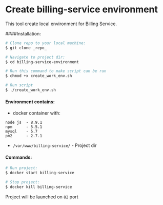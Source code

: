 # Create billing-service environment
This tool create local environment for  Billing Service.

####Installation:

```sh 
# Clone repo to your local machine:
$ git clone _repo_

# Navigate to project dir: 
$ cd billing-service-environment

# Run this command to make script can be run
$ chmod +x create_work_env.sh

# Run script
$ ./create_work_env.sh
```

#### Environment contains:

- docker container with:
```
node js  - 8.9.1
npm      - 5.5.1
mysql    - 5.7
pm2      - 2.7.1
```
- ```/var/www/billing-service/``` - Project dir

#### Commands: 

```sh 
# Run project:
$ docker start billing-service

# Stop project: 
$ docker kill billing-service 
```

Project will be launched on ```82``` port
